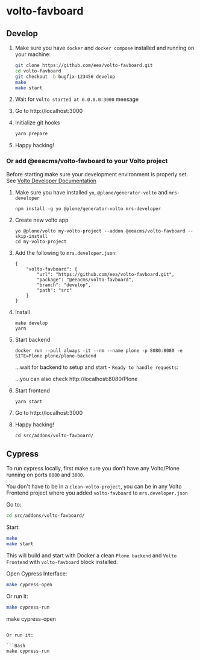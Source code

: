 # volto-favboard

## Develop

1. Make sure you have `docker` and `docker compose` installed and running on your machine:

    ```Bash
    git clone https://github.com/eea/volto-favboard.git
    cd volto-favboard
    git checkout -b bugfix-123456 develop
    make
    make start
    ```

1. Wait for `Volto started at 0.0.0.0:3000` meesage

1. Go to http://localhost:3000

1. Initialize git hooks

    ```Bash
    yarn prepare
    ```

1. Happy hacking!

### Or add @eeacms/volto-favboard to your Volto project

Before starting make sure your development environment is properly set. See [Volto Developer Documentation](https://docs.voltocms.com/getting-started/install/)

1.  Make sure you have installed `yo`, `@plone/generator-volto` and `mrs-developer`

        npm install -g yo @plone/generator-volto mrs-developer

1.  Create new volto app

        yo @plone/volto my-volto-project --addon @eeacms/volto-favboard --skip-install
        cd my-volto-project

1.  Add the following to `mrs.developer.json`:

        {
            "volto-favboard": {
                "url": "https://github.com/eea/volto-favboard.git",
                "package": "@eeacms/volto-favboard",
                "branch": "develop",
                "path": "src"
            }
        }

1.  Install

        make develop
        yarn

1.  Start backend

        docker run --pull always -it --rm --name plone -p 8080:8080 -e SITE=Plone plone/plone-backend

    ...wait for backend to setup and start - `Ready to handle requests`:

    ...you can also check http://localhost:8080/Plone

1.  Start frontend

        yarn start

1.  Go to http://localhost:3000

1.  Happy hacking!

        cd src/addons/volto-favboard/

## Cypress

To run cypress locally, first make sure you don't have any Volto/Plone running on ports `8080` and `3000`.

You don't have to be in a `clean-volto-project`, you can be in any Volto Frontend
project where you added `volto-favboard` to `mrs.developer.json`

Go to:

  ```BASH
  cd src/addons/volto-favboard/
  ```

Start:

  ```Bash
  make
  make start
  ```

This will build and start with Docker a clean `Plone backend` and `Volto Frontend` with `volto-favboard` block installed.

Open Cypress Interface:

  ```Bash
  make cypress-open
  ```

Or run it:

  ```Bash
  make cypress-run
  ```
make cypress-open
  ```

Or run it:

  ```Bash
  make cypress-run
  ```
